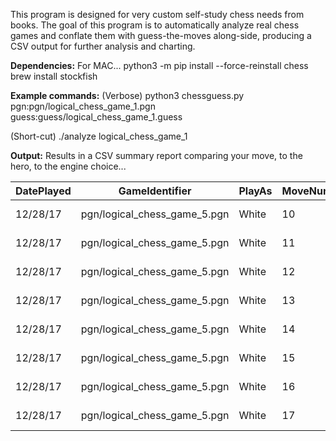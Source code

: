 This program is designed for very custom self-study chess needs from books.  The goal of this program is to automatically analyze real chess games and conflate them with guess-the-moves along-side, producing a CSV output for further analysis and charting.

**Dependencies:**
For MAC...
python3 -m pip install --force-reinstall chess
brew install stockfish

**Example commands:**
(Verbose) 
python3 chessguess.py pgn:pgn/logical_chess_game_1.pgn guess:guess/logical_chess_game_1.guess

(Short-cut) 
./analyze logical_chess_game_1

**Output:**
Results in a CSV summary report comparing your move, to the hero, to the engine choice...

|DatePlayed|GameIdentifier              |PlayAs|MoveNum|GuessMove|ActualMove|BestMove|GuessScore|ActualScore|BestScore|GuessMate|ActualMate|BestMate|PreGuessBoardFEN                                                    |PostGuessBoardFEN                                                 |PostActualBoardFEN                                                  |
|----------|----------------------------|------|-------|---------|----------|--------|----------|-----------|---------|---------|----------|--------|--------------------------------------------------------------------|------------------------------------------------------------------|--------------------------------------------------------------------|
|12/28/17  |pgn/logical_chess_game_5.pgn|White |10     |Qd4      |Qc2       |Qc2     |0.79      |2.17       |2.17     |         |          |        |r1bq1rk1/ppppnppp/8/3PP3/1bB1n3/2N2N2/PP3PPP/R1BQK2R w KQ - 1 10    |r1bq1rk1/ppppnppp/8/3PP3/1bBQn3/2N2N2/PP3PPP/R1B1K2R b KQ - 2 10  |r1bq1rk1/ppppnppp/8/3PP3/1bB1n3/2N2N2/PPQ2PPP/R1B1K2R b KQ - 2 10   |
|12/28/17  |pgn/logical_chess_game_5.pgn|White |11     |bxc3     |bxc3      |bxc3    |2.18      |2.18       |2.18     |         |          |        |r1bq1rk1/ppppnppp/8/3PP3/1bB5/2n2N2/PPQ2PPP/R1B1K2R w KQ - 0 11     |r1bq1rk1/ppppnppp/8/3PP3/1bB5/2P2N2/P1Q2PPP/R1B1K2R b KQ - 0 11   |r1bq1rk1/ppppnppp/8/3PP3/1bB5/2P2N2/P1Q2PPP/R1B1K2R b KQ - 0 11     |
|12/28/17  |pgn/logical_chess_game_5.pgn|White |12     |Ng5      |Ng5       |Ng5     |3.22      |3.22       |3.22     |         |          |        |r1bq1rk1/ppppnppp/8/2bPP3/2B5/2P2N2/P1Q2PPP/R1B1K2R w KQ - 1 12     |r1bq1rk1/ppppnppp/8/2bPP1N1/2B5/2P5/P1Q2PPP/R1B1K2R b KQ - 2 12   |r1bq1rk1/ppppnppp/8/2bPP1N1/2B5/2P5/P1Q2PPP/R1B1K2R b KQ - 2 12     |
|12/28/17  |pgn/logical_chess_game_5.pgn|White |13     |e6       |h4        |h4      |-0.89     |3.38       |3.38     |         |          |        |r1bq1rk1/pppp1ppp/6n1/2bPP1N1/2B5/2P5/P1Q2PPP/R1B1K2R w KQ - 3 13   |r1bq1rk1/pppp1ppp/4P1n1/2bP2N1/2B5/2P5/P1Q2PPP/R1B1K2R b KQ - 0 13|r1bq1rk1/pppp1ppp/6n1/2bPP1N1/2B4P/2P5/P1Q2PP1/R1B1K2R b KQ - 0 13  |
|12/28/17  |pgn/logical_chess_game_5.pgn|White |14     |h5       |d6        |d6      |5.09      |9.23       |9.23     |         |          |        |r1bq1rk1/pppp1pp1/6np/2bPP1N1/2B4P/2P5/P1Q2PP1/R1B1K2R w KQ - 0 14  |r1bq1rk1/pppp1pp1/6np/2bPP1NP/2B5/2P5/P1Q2PP1/R1B1K2R b KQ - 0 14 |r1bq1rk1/pppp1pp1/3P2np/2b1P1N1/2B4P/2P5/P1Q2PP1/R1B1K2R b KQ - 0 14|
|12/28/17  |pgn/logical_chess_game_5.pgn|White |15     |Qxg6     |hxg5      |Qxg6    |          |           |         |6        |6         |6       |r1bq1rk1/pppp1pp1/3P2n1/2b1P1p1/2B4P/2P5/P1Q2PP1/R1B1K2R w KQ - 0 15|r1bq1rk1/pppp1pp1/3P2Q1/2b1P1p1/2B4P/2P5/P4PP1/R1B1K2R b KQ - 0 15|r1bq1rk1/pppp1pp1/3P2n1/2b1P1P1/2B5/2P5/P1Q2PP1/R1B1K2R b KQ - 0 15 |
|12/28/17  |pgn/logical_chess_game_5.pgn|White |16     |Qxg6     |Qxg6      |Qxg6    |          |           |         |4        |4         |4       |r1bqr1k1/pppp1pp1/3P2n1/2b1P1P1/2B5/2P5/P1Q2PP1/R1B1K2R w KQ - 1 16 |r1bqr1k1/pppp1pp1/3P2Q1/2b1P1P1/2B5/2P5/P4PP1/R1B1K2R b KQ - 0 16 |r1bqr1k1/pppp1pp1/3P2Q1/2b1P1P1/2B5/2P5/P4PP1/R1B1K2R b KQ - 0 16   |
|12/28/17  |pgn/logical_chess_game_5.pgn|White |17     |Kf1      |Kf1       |Be3     |          |           |         |10       |10        |3       |r1bq2k1/pppp1pp1/3P2Q1/2b1r1P1/2B5/2P5/P4PP1/R1B1K2R w KQ - 0 17    |r1bq2k1/pppp1pp1/3P2Q1/2b1r1P1/2B5/2P5/P4PP1/R1B2K1R b - - 1 17   |r1bq2k1/pppp1pp1/3P2Q1/2b1r1P1/2B5/2P5/P4PP1/R1B2K1R b - - 1 17     |

